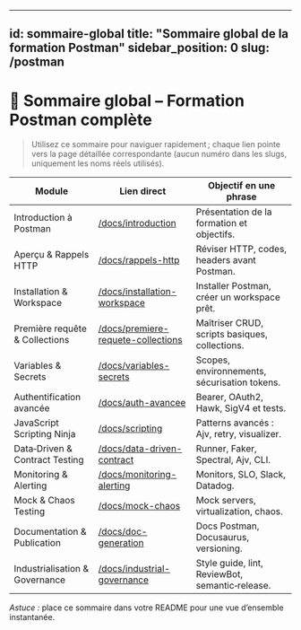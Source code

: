 ---
id: sommaire-global
title: "Sommaire global de la formation Postman"
sidebar_position: 0
slug: /postman       
--------------

# 🚀 Sommaire global – Formation Postman complète

> Utilisez ce sommaire pour naviguer rapidement ; chaque lien pointe vers la page détaillée correspondante (aucun numéro dans les slugs, uniquement les noms réels utilisés).

| Module                         | Lien direct                                                                              | Objectif en une phrase                          |
| ------------------------------ | ---------------------------------------------------------------------------------------- | ----------------------------------------------- |
|Introduction à Postman          | [/docs/introduction](/docs/introduction)                                 | Présentation de la formation et objectifs.      |
 Aperçu & Rappels HTTP          | [/docs/rappels-http](/docs/rappels-http)                                 | Réviser HTTP, codes, headers avant Postman.     |
| Installation & Workspace       | [/docs/installation-workspace](/docs/installation-workspace)             | Installer Postman, créer un workspace prêt.     |
| Première requête & Collections | [/docs/premiere-requete-collections](/docs/premiere-requete-collections) | Maîtriser CRUD, scripts basiques, collections.  |
| Variables & Secrets            | [/docs/variables-secrets](/docs/variables-secrets)                       | Scopes, environnements, sécurisation tokens.    |
| Authentification avancée       | [/docs/auth-avancee](/docs/auth-avancee)                                 | Bearer, OAuth2, Hawk, SigV4 et tests.           |
| JavaScript Scripting Ninja     | [/docs/scripting](/docs/scripting)                           | Patterns avancés : Ajv, retry, visualizer.      |
| Data‑Driven & Contract Testing | [/docs/data-driven-contract](/docs/data-driven-contract)                 | Runner, Faker, Spectral, Ajv, CLI.              |
| Monitoring & Alerting          | [/docs/monitoring-alerting](/docs/monitoring-alerting)                   | Monitors, SLO, Slack, Datadog.                  |
| Mock & Chaos Testing           | [/docs/mock-chaos](/docs/mock-chaos)                                     | Mock servers, virtualization, chaos.            |
| Documentation & Publication    | [/docs/doc-generation](/docs/doc-generation)                             | Docs Postman, Docusaurus, versioning.           |
| Industrialisation & Governance | [/docs/industrial-governance](/docs/industrial-governance) | Style guide, lint, ReviewBot, semantic‑release. |

*Astuce :* place ce sommaire dans votre README pour une vue d’ensemble instantanée.
